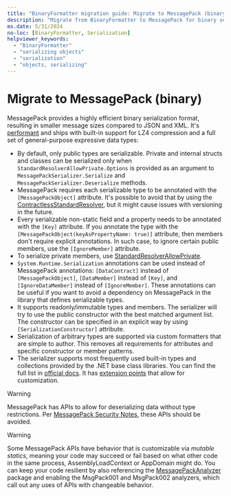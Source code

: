 ```yaml
---
title: "BinaryFormatter migration guide: Migrate to MessagePack (binary)"
description: "Migrate from BinaryFormatter to MessagePack for binary serialization."
ms.date: 5/31/2024
no-loc: [BinaryFormatter, Serialization]
helpviewer_keywords:
  - "BinaryFormatter"
  - "serializing objects"
  - "serialization"
  - "objects, serializing"
---
```


# Migrate to MessagePack (binary)

MessagePack provides a highly efficient binary serialization format, resulting in smaller message sizes compared to JSON and XML. It's [performant](https://github.com/MessagePack-CSharp/MessagePack-CSharp?tab=readme-ov-file#performance) and ships with built-in support for LZ4 compression and a full set of general-purpose expressive data types:

- By default, only public types are serializable. Private and internal structs and classes can be serialized only when `StandardResolverAllowPrivate.Options` is provided as an argument to `MessagePackSerializer.Serialize` and `MessagePackSerializer.Deserialize` methods.
- MessagePack requires each serializable type to be annotated with the `[MessagePackObject]` attribute. It's possible to avoid that by using the [ContractlessStandardResolver](https://github.com/MessagePack-CSharp/MessagePack-CSharp?tab=readme-ov-file#object-serialization), but it might cause issues with versioning in the future.
- Every serializable non-static field and a property needs to be annotated with the `[Key]` attribute. If you annotate the type with the `[MessagePackObject(keyAsPropertyName: true)]` attribute, then members don't require explicit annotations. In such case, to ignore certain public members, use the `[IgnoreMember]` attribute.
- To serialize private members, use [StandardResolverAllowPrivate](https://github.com/MessagePack-CSharp/MessagePack-CSharp?tab=readme-ov-file#object-serialization).
- `System.Runtime.Serialization` annotations can be used instead of MessagePack annotations: `[DataContract]` instead of `[MessagePackObject]`, `[DataMember]` instead of `[Key]`, and `[IgnoreDataMember]` instead of `[IgnoreMember]`. These annotations can be useful if you want to avoid a dependency on MessagePack in the library that defines serializable types.
- It supports readonly/immutable types and members. The serializer will try to use the public constructor with the best matched argument list. The constructor can be specified in an explicit way by using `[SerializationConstructor]` attribute.
- Serialization of arbitrary types are supported via custom formatters that are simple to author. This removes all requirements for attributes and specific constructor or member patterns.
- The serializer supports most frequently used built-in types and collections provided by the .NET base class libraries. You can find the full list in [official docs](https://github.com/MessagePack-CSharp/MessagePack-CSharp?tab=readme-ov-file#built-in-supported-types). It has [extension points](https://github.com/MessagePack-CSharp/MessagePack-CSharp?tab=readme-ov-file#extensions) that allow for customization.

> [!WARNING]
> MessagePack has APIs to allow for deserializing data without type restrictions. Per [MessagePack Security Notes](https://github.com/MessagePack-CSharp/MessagePack-CSharp?tab=readme-ov-file#security), these APIs should be avoided.

> [!WARNING]
> Some MessagePack APIs have behavior that is customizable via *mutable statics*, meaning your code may succeed or fail based on what other code in the same process, AssemblyLoadContext or AppDomain might do.
> You can keep your code resilient by also referencing the [MessagePackAnalyzer](https://www.nuget.org/packages/messagepackanalyzer) package and enabling the MsgPack001 and MsgPack002 analyzers, which call out any uses of APIs with changeable behavior.
